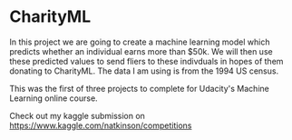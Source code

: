 # CharityML
In this project we are going to create a machine learning model which predicts whether an individual earns more than $50k. We will then use these predicted values to send fliers to these indivduals in hopes of them donating to CharityML. The data I am using is from the 1994 US census.

This was the first of three projects to complete for Udacity's Machine Learning online course.

Check out my kaggle submission on https://www.kaggle.com/natkinson/competitions
